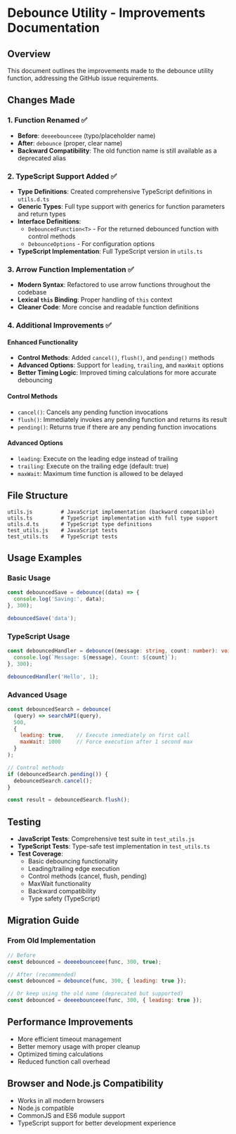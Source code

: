 # Debounce Utility - Improvements Documentation

## Overview
This document outlines the improvements made to the debounce utility function, addressing the GitHub issue requirements.

## Changes Made

### 1. Function Renamed ✅
- **Before**: `deeeebounceee` (typo/placeholder name)
- **After**: `debounce` (proper, clear name)
- **Backward Compatibility**: The old function name is still available as a deprecated alias

### 2. TypeScript Support Added ✅
- **Type Definitions**: Created comprehensive TypeScript definitions in `utils.d.ts`
- **Generic Types**: Full type support with generics for function parameters and return types
- **Interface Definitions**: 
  - `DebouncedFunction<T>` - For the returned debounced function with control methods
  - `DebounceOptions` - For configuration options
- **TypeScript Implementation**: Full TypeScript version in `utils.ts`

### 3. Arrow Function Implementation ✅
- **Modern Syntax**: Refactored to use arrow functions throughout the codebase
- **Lexical `this` Binding**: Proper handling of `this` context
- **Cleaner Code**: More concise and readable function definitions

### 4. Additional Improvements ✅

#### Enhanced Functionality
- **Control Methods**: Added `cancel()`, `flush()`, and `pending()` methods
- **Advanced Options**: Support for `leading`, `trailing`, and `maxWait` options
- **Better Timing Logic**: Improved timing calculations for more accurate debouncing

#### Control Methods
- `cancel()`: Cancels any pending function invocations
- `flush()`: Immediately invokes any pending function and returns its result
- `pending()`: Returns true if there are any pending function invocations

#### Advanced Options
- `leading`: Execute on the leading edge instead of trailing
- `trailing`: Execute on the trailing edge (default: true)
- `maxWait`: Maximum time function is allowed to be delayed

## File Structure
```
utils.js         # JavaScript implementation (backward compatible)
utils.ts         # TypeScript implementation with full type support
utils.d.ts       # TypeScript type definitions
test_utils.js    # JavaScript tests
test_utils.ts    # TypeScript tests
```

## Usage Examples

### Basic Usage
```javascript
const debouncedSave = debounce((data) => {
  console.log('Saving:', data);
}, 300);

debouncedSave('data');
```

### TypeScript Usage
```typescript
const debouncedHandler = debounce((message: string, count: number): void => {
  console.log(`Message: ${message}, Count: ${count}`);
}, 300);

debouncedHandler('Hello', 1);
```

### Advanced Usage
```javascript
const debouncedSearch = debounce(
  (query) => searchAPI(query),
  500,
  { 
    leading: true,    // Execute immediately on first call
    maxWait: 1000     // Force execution after 1 second max
  }
);

// Control methods
if (debouncedSearch.pending()) {
  debouncedSearch.cancel();
}

const result = debouncedSearch.flush();
```

## Testing
- **JavaScript Tests**: Comprehensive test suite in `test_utils.js`
- **TypeScript Tests**: Type-safe test implementation in `test_utils.ts`
- **Test Coverage**:
  - Basic debouncing functionality
  - Leading/trailing edge execution
  - Control methods (cancel, flush, pending)
  - MaxWait functionality
  - Backward compatibility
  - Type safety (TypeScript)

## Migration Guide

### From Old Implementation
```javascript
// Before
const debounced = deeeebounceee(func, 300, true);

// After (recommended)
const debounced = debounce(func, 300, { leading: true });

// Or keep using the old name (deprecated but supported)
const debounced = deeeebounceee(func, 300, { leading: true });
```

## Performance Improvements
- More efficient timeout management
- Better memory usage with proper cleanup
- Optimized timing calculations
- Reduced function call overhead

## Browser and Node.js Compatibility
- Works in all modern browsers
- Node.js compatible
- CommonJS and ES6 module support
- TypeScript support for better development experience
